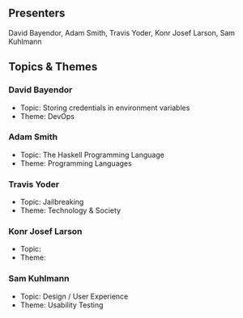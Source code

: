 ## Presenters

David Bayendor, Adam Smith, Travis Yoder, Konr Josef Larson, Sam Kuhlmann

## Topics & Themes

### David Bayendor

* Topic: Storing credentials in environment variables
* Theme: DevOps

### Adam Smith 

* Topic: The Haskell Programming Language
* Theme: Programming Languages

### Travis Yoder

* Topic: Jailbreaking
* Theme: Technology & Society

### Konr Josef Larson

* Topic: 
* Theme: 

### Sam Kuhlmann

* Topic: Design / User Experience
* Theme: Usability Testing
